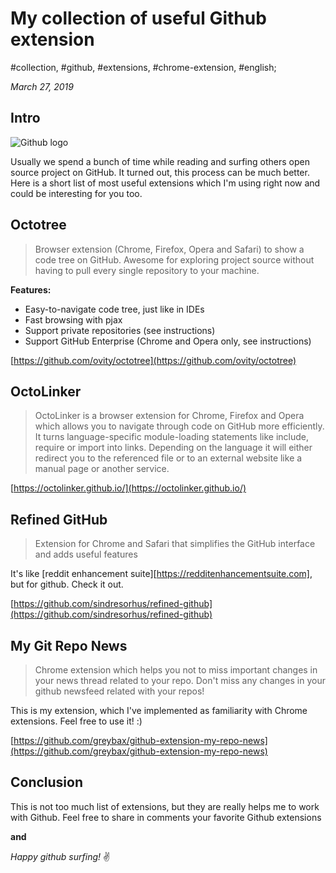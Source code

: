 # My collection of useful Github extension

#collection, #github, #extensions, #chrome-extension, #english;

_March 27, 2019_

## Intro

![Github logo](/images/how-to-add-dynamic-data-badges-from-shields-io/github.jpg)

Usually we spend a bunch of time while reading and surfing others open source project on GitHub. It turned out, this process can be much better. Here is a short list of most useful extensions which I'm using right now and could be interesting for you too.

## Octotree

> Browser extension (Chrome, Firefox, Opera and Safari) to show a code tree on GitHub. Awesome for exploring project source without having to pull every single repository to your machine.

**Features:**
  - Easy-to-navigate code tree, just like in IDEs
  - Fast browsing with pjax
  - Support private repositories (see instructions)
  - Support GitHub Enterprise (Chrome and Opera only, see instructions)

[https://github.com/ovity/octotree](https://github.com/ovity/octotree)

## OctoLinker

> OctoLinker is a browser extension for Chrome, Firefox and Opera which allows you to navigate through code on GitHub more efficiently. It turns language-specific module-loading statements like include, require or import into links. Depending on the language it will either redirect you to the referenced file or to an external website like a manual page or another service.

[https://octolinker.github.io/](https://octolinker.github.io/)

## Refined GitHub

> Extension for Chrome and Safari that simplifies the GitHub interface and adds useful features

It's like [reddit enhancement suite][https://redditenhancementsuite.com], but for github. Check it out.

[https://github.com/sindresorhus/refined-github](https://github.com/sindresorhus/refined-github)

## My Git Repo News

> Chrome extension which helps you not to miss important changes in your news thread related to your repo. Don't miss any changes in your github newsfeed related with your repos!

This is my extension, which I've implemented as familiarity with Chrome extensions. Feel free to use it! :)

[https://github.com/greybax/github-extension-my-repo-news](https://github.com/greybax/github-extension-my-repo-news)

## Conclusion

This is not too much list of extensions, but they are really helps me to work with Github. 
Feel free to share in comments your favorite Github extensions

**and**

_Happy github surfing!_ :v:

